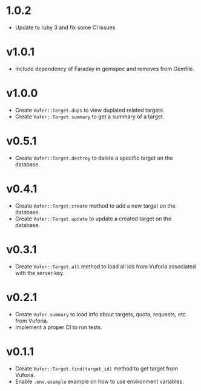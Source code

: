 # 1.0.2

* Update to ruby 3 and fix some CI issues

# v1.0.1

- Include dependency of Faraday in gemspec and removes from Gemfile.

# v1.0.0

- Create `Vufer::Target.dups` to view duplated related targets.
- Create `Vufer::Target.summary` to get a summary of a target.

# v0.5.1

- Create `Vufer::Target.destroy` to delete a specific target on the database.

# v0.4.1

- Create `Vufer::Target.create` method to add a new target on the database.
- Create `Vufer::Target.update` to update a created target on the database.

# v0.3.1

- Create `Vufer::Target.all` method to load all ids from Vuforia associated with the server key.

# v0.2.1

- Create `Vufer.summary` to load info about targets, quota, requests, etc.. from Vuforia.
- Implement a proper CI to run tests.

# v0.1.1

- Create `Vufer::Target.find(target_id)` method to get target from Vuforia.
- Enable `.env.example` example on how to use environment variables.

